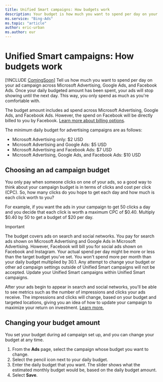 ```yaml
---
title: Unified Smart campaigns: How budgets work
description: Your budget is how much you want to spend per day on your ads. The right choice depends on your goals and how you want to monitor your spending.
ms.service: "Bing-Ads"
ms.topic: "article"
author: eric-urban
ms.author: eur
---
```


# Unified Smart campaigns: How budgets work

[!INCLUDE [ComingSoon](./includes/ComingSoon.md)]
Tell us how much you want to spend per day on your ad campaign across Microsoft Advertising, Google Ads, and Facebook Ads. Once your daily budgeted amount has been spent, your ads will stop showing until the next day. This way, you only spend as much as you're comfortable with.

The budget amount includes ad spend across Microsoft Advertising, Google Ads, and Facebook Ads. However, the spend on Facebook will be directly billed to you by Facebook. [Learn more about billing options](./hlp_BA_PROC_AddBilling.md).

The minimum daily budget for advertising campaigns are as follows:

- Microsoft Advertising only: $2 USD
- Microsoft Advertising and Google Ads: $5 USD
- Microsoft Advertising and Facebook Ads: $7 USD
- Microsoft Advertising, Google Ads, and Facebook Ads: $10 USD

## Choosing an ad campaign budget

You only pay when someone clicks on one of your ads, so a good way to think about your campaign budget is in terms of clicks and cost per click (CPC). So, how many clicks do you hope to get each day and how much is each click worth to you?

For example, if you want the ads in your campaign to get 50 clicks a day and you decide that each click is worth a maximum CPC of $0.40. Multiply $0.40 by 50 to get a budget of $20 per day.

> [!IMPORTANT]
> The budget covers ads on search and social networks. You pay for search ads shown on Microsoft Advertising and Google Ads in Microsoft Advertising. However, Facebook will bill you for social ads shown on Facebook and Instagram.
> Your actual spend per day might be more or less than the target budget you've set. You won't spend more per month than your daily budget multiplied by 30.1.
> Any attempt to change your budget or other ad campaign settings outside of Unified Smart campaigns will not be accepted. Update your Unified Smart campaigns within Unified Smart campaigns.

After your ads begin to appear in search and social networks, you'll be able to see metrics such as the number of impressions and clicks your ads receive. The impressions and clicks will change, based on your budget and targeted locations, giving you an idea of how to update your campaign to maximize your return on investment. [Learn more.](./hlp_DMC_CONC_CampaignPerformance.md)

## Changing your budget amount

You set your budget during ad campaign set up, and you can change your budget at any time.

1. From the **Ads** page, select the campaign whose budget you want to change.
1. Select the pencil icon next to your daily budget.
1. Enter the daily budget that you want. The slider shows what the estimated monthly budget would be, based on the daily budget amount.
1. Select **Save**.


